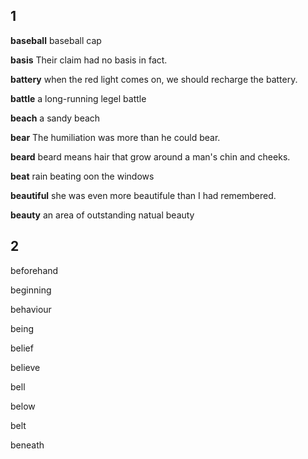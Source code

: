 ## 1

**baseball**
baseball cap

**basis**
Their claim had no basis in fact.

**battery**
when the red light comes on, we should recharge the battery.

**battle**
a long-running legel battle

**beach**
a sandy beach

**bear**
The humiliation was more than he could bear.

**beard**
beard means hair that grow around a man's chin and cheeks.

**beat**
rain beating oon the windows

**beautiful**
she was even more beautifule than I had remembered.

**beauty**
an area of outstanding natual beauty

## 2
beforehand

beginning

behaviour

being

belief

believe

bell

below

belt

beneath
